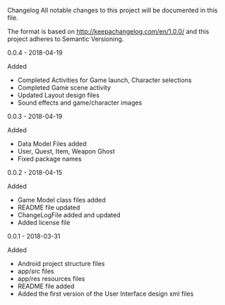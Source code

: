 Changelog
All notable changes to this project will be documented in this file.

The format is based on http://keepachangelog.com/en/1.0.0/ and this project adheres to Semantic Versioning.


0.0.4 - 2018-04-19

Added

- Completed Activities for Game launch, Character selections
- Completed Game scene activity
- Updated Layout design files
- Sound effects and game/character images


0.0.3 - 2018-04-19

Added

- Data Model Files added
- User, Quest, Item, Weapon Ghost
- Fixed package names

0.0.2 - 2018-04-15

Added

- Game Model class files added
- README file updated
- ChangeLogFile added and updated
- Added license file


0.0.1 - 2018-03-31

Added

- Android project structure files
- app/src files
- app/res resources files
- README file added
- Added the first version of the User Interface design xml files
